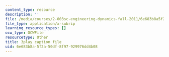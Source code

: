 ```yaml
---
content_type: resource
description: ''
file: /media/courses/2-003sc-engineering-dynamics-fall-2011/6e683b8a5f2a50df8f97929976dd4b08_iMz0LiqjFmE.vtt
file_type: application/x-subrip
learning_resource_types: []
ocw_type: OCWFile
resourcetype: Other
title: 3play caption file
uid: 6e683b8a-5f2a-50df-8f97-929976dd4b08
---
```

